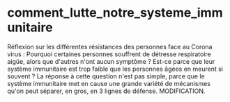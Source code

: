 # comment_lutte_notre_systeme_immunitaire
Réflexion sur les différentes résistances des personnes face au Corona virus : Pourquoi certaines personnes souffrent de détresse respiratoire aigüe, alors que d'autres n'ont aucun symptôme ? Est-ce parce que leur système immunitaire est trop faible que les personnes âgées en meurent si souvent ? La réponse à cette question n'est pas simple, parce que le système immunitaire met en cause une grande variété de mécanismes qu'on peut séparer, en gros, en 3 lignes de défense. MODIFICATION.
